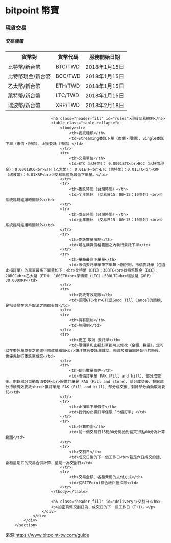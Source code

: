 # bitpoint 幣寶

<section class="content" id="exchange">
			<div class="container">
				<div class="row">
					<div class="col col-xs-12">
						<h3>現貨交易</h3>
					</div>
				</div>
				<div class="row">
					<div class="col col-xs-12">
						<h5 class="header-fill">交易種類</h5>
						<table class="table-all-center">
							<tbody><tr>
								<th>貨幣對</th>
								<th>貨幣代碼</th>
								<th>服務開始日期</th>
							</tr>
							<tr>
								<td>比特幣/新台幣</td>
								<td>BTC/TWD</td>
								<td>2018年1月15日</td>
							</tr>
							<tr>
								<td>比特幣現金/新台幣</td>
								<td>BCC/TWD</td>
								<td>2018年1月15日</td>
							</tr>
							<tr>
								<td>乙太幣/新台幣</td>
								<td>ETH/TWD</td>
								<td>2018年1月15日</td>
							</tr>
							<tr>
								<td>萊特幣/新台幣</td>
								<td>LTC/TWD</td>
								<td>2018年1月15日</td>
							</tr>
							<tr>
								<td>瑞波幣/新台幣</td>
								<td>XRP/TWD</td>
								<td>2018年2月18日</td>
							</tr>
						</tbody></table>
					
						<h5 class="header-fill" id="rules">現貨交易機制</h5>
						<table class="table-collapse">
							<tbody><tr>
								<th>委託種類</th>
								<td>Streaming委託下單（市價・限價）、Single委託下單（市價・限價）、止損委託（市價）</td>
							</tr>
							<tr>
								<th>交易單位</th>
								<td>BTC（比特幣）： 0.0001BTC<br>BCC（比特幣現金）：0.0001BCC<br>ETH（乙太幣）： 0.01ETH<br>LTC（萊特幣）：0.01LTC<br>XRP（瑞波幣）：0.01XRP<br>※交易單位為最低下單量。</td>
							</tr>
							<tr>
								<th>委託時間（台灣時間）</th>
								<td>全年無休　（交易日15：00~15：10除外）<br>※系統臨時維護時間除外</td>
							</tr>
							<tr>
								<th>成交時間（台灣時間）</th>
								<td>全年無休　（交易日15：00~15：10除外）<br>※系統臨時維護時間除外</td>
							</tr>
							<tr>
								<th>委託數量限制</th>
								<td>可在購買價格範圍之內執行委託下單</td>
							</tr>
							<tr>
								<th>單筆最高下單量</th>
								<td>限價委託單單筆下單無上限限制，市價委託單（包含止損訂單）的單筆最高下單量如下：<br>比特幣（BTC）：30BTC<br>以特幣現金（BCC）：20BCC<br>乙太幣（ETH）：100ETH<br>萊特幣（LTC）：500LTC<br>瑞波幣（XRP）：30,000XRP</td>
							</tr>
							<tr>
								<th>委託有效期限</th>
								<td>僅限GTC<br>GTC是Good Till Cancel的簡稱、是指交易在客戶取消之前都有效</td>
							</tr>
							<tr>
								<th>持有限制</th>
								<td>無限制</td>
							</tr>
							<tr>
								<th>更正･取消 委託單</th>
								<td>限價單和止損訂單都可以修改（金額、數量）。您可以在委託單成交之前進行修改或撤銷<br>請注意若委託單成交、修改及撤銷同時執行的時候、會優先執行委託單成交</td>
							</tr>
							<tr>
								<th>執行數量條件</th>
								<td>市價訂單是 FAK（Fill and kill）、部分成交後、剩餘部分自動取消委託<br>限價訂單是 FAS（Fill and store）、部分成交後、剩餘部分持續有效委託<br>止損訂單是 FAK（Fill and kill）、部分成交後、剩餘部分自動取消委託</td>
							</tr>
							<tr>
								<th>止損單下單條件</th>
								<td>我們的止損訂單僅限「市價訂單」</td>
							</tr>
							<tr>
								<th>計算範圍</th>
								<td>前一個交易日15點00分開始到當天15點00分為計算範圍</td>
							</tr>
							<tr>
								<th>交割日</th>
								<td>成交日後的下一個工作日<br>若是六日成交的話、會和星期五的交易合併計算、星期一為交割日</td>
							</tr>
							<tr>
								<th>交易金額、各種費用的支付方式</th>
								<td>從BITPoint綜合帳戶裡扣除</td>
							</tr>
						</tbody></table>

						<h5 class="header-fill" id="delivery">交割日</h5>
						<p>加密貨幣交割日為、成交日的下一個工作日（T+1）。</p>
					</div>
				</div>
			</div>
		</section>
來源:https://www.bitpoint-tw.com/guide
